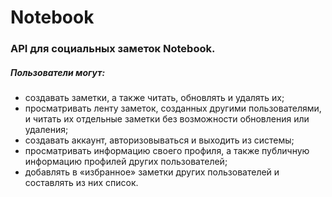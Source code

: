 # Notebook

### API для социальных заметок Notebook.

##### Пользователи могут:
 + создавать заметки, а также читать, обновлять и удалять их;
 + просматривать ленту заметок, созданных другими пользователями, и  читать их отдельные заметки без возможности обновления или удаления;
 + создавать аккаунт, авторизовываться и выходить из системы;
 + просматривать информацию своего профиля, а также публичную информацию профилей других пользователей;
 + добавлять в «избранное» заметки других пользователей и составлять из них список.
